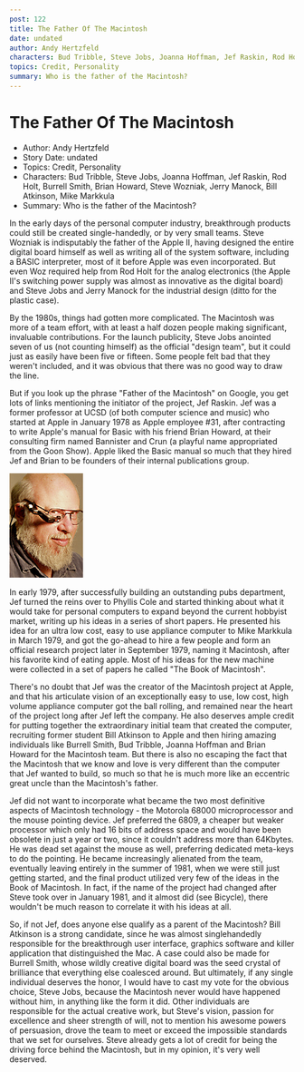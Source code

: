 ```yaml
---
post: 122
title: The Father Of The Macintosh
date: undated
author: Andy Hertzfeld
characters: Bud Tribble, Steve Jobs, Joanna Hoffman, Jef Raskin, Rod Holt, Burrell Smith, Brian Howard, Steve Wozniak, Jerry Manock, Bill Atkinson, Mike Markkula
topics: Credit, Personality
summary: Who is the father of the Macintosh?
---
```


# The Father Of The Macintosh
* Author: Andy Hertzfeld
* Story Date: undated
* Topics: Credit, Personality
* Characters: Bud Tribble, Steve Jobs, Joanna Hoffman, Jef Raskin, Rod Holt, Burrell Smith, Brian Howard, Steve Wozniak, Jerry Manock, Bill Atkinson, Mike Markkula
* Summary: Who is the father of the Macintosh?

In the early days of the personal computer industry, breakthrough products could still be created single-handedly, or by very small teams.  Steve Wozniak is indisputably the father of the Apple II, having designed the entire digital board himself as well as writing all of the system software, including a BASIC interpreter, most of it before Apple was even incorporated.  But even Woz required help from Rod Holt for the analog electronics (the Apple II's switching power supply was almost as innovative as the digital board) and Steve Jobs and Jerry Manock for the industrial design (ditto for the plastic case).

By the 1980s, things had gotten more complicated.  The Macintosh was more of a team effort, with at least a half dozen people making significant, invaluable contributions.  For the launch publicity, Steve Jobs anointed seven of us (not counting himself) as the official "design team", but it could just as easily have been five or fifteen.  Some people felt bad that they weren't included, and it was obvious that there was no good way to draw the line.

But if you look up the phrase "Father of the Macintosh" on Google, you get lots of links mentioning the initiator of the project,  Jef Raskin.  Jef was a former professor at UCSD (of both computer science and music) who started at Apple in January 1978 as Apple employee #31, after contracting to write Apple's manual for Basic with his friend Brian Howard, at their consulting firm named Bannister and Crun (a playful name appropriated from the Goon Show).  Apple liked the Basic manual so much that they hired Jef and Brian to be founders of their internal publications group.
 
![photo of Jef Raskin](images/jef.jpg)

In early 1979, after successfully building an outstanding pubs department, Jef turned the reins over to Phyllis Cole and started thinking about what it would take for personal computers to expand beyond the current hobbyist market, writing up his ideas in a series of short papers.  He presented his idea for an ultra low cost, easy to use appliance computer to Mike Markkula in March 1979, and got the go-ahead to hire a few people and form an official research project later in September 1979, naming it Macintosh, after his favorite kind of eating apple.  Most of his ideas for the new machine were collected in a set of papers he called "The Book of Macintosh".

There's no doubt that Jef was the creator of the Macintosh project at Apple, and that his articulate vision of an exceptionally easy to use, low cost, high volume appliance computer got the ball rolling, and remained near the heart of the project long after Jef left the company.  He also deserves ample credit for putting together the extraordinary initial team that created the computer, recruiting former student Bill Atkinson to Apple and then hiring amazing individuals like Burrell Smith, Bud Tribble,  Joanna Hoffman and Brian Howard for the Macintosh team.   But there is also no escaping the fact that the Macintosh that we know and love is very different than the computer that Jef wanted to build, so much so that he is much more like an eccentric great uncle than the Macintosh's father.

Jef did not want to incorporate what became the two most definitive aspects of Macintosh technology - the Motorola 68000 microprocessor and the mouse pointing device.  Jef preferred the 6809, a cheaper but weaker processor which only had 16 bits of address space and would have been obsolete in just a year or two, since it couldn't address more than 64Kbytes.  He was dead set against the mouse as well, preferring dedicated meta-keys to do the pointing.  He became increasingly alienated from the team, eventually leaving entirely in the summer of 1981, when we were still just getting started, and the final product utilized very few of the ideas in the Book of Macintosh.  In fact, if the name of the project had changed after Steve took over in January 1981, and it almost did (see Bicycle), there wouldn't be much reason to correlate it with his ideas at all.

So, if not Jef, does anyone else qualify as a parent of the Macintosh?  Bill Atkinson is a strong candidate, since he was almost singlehandedly responsible for the breakthrough user interface, graphics software and killer application that distinguished the Mac.  A case could also be made for Burrell Smith, whose wildly creative digital board was the seed crystal of brilliance that everything else coalesced around.   But ultimately, if any single individual deserves the honor, I would have to cast my vote for the obvious choice, Steve Jobs, because the Macintosh never would have happened without him, in anything like the form it did.  Other individuals are responsible for the actual creative work, but Steve's vision, passion for excellence and sheer strength of will, not to mention his awesome powers of persuasion, drove the team to meet or exceed the impossible standards that we set for ourselves.  Steve already gets a lot of credit for being the driving force behind the Macintosh, but in my opinion, it's very well deserved.